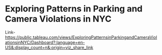 # Exploring Patterns in Parking and Camera Violations in NYC

Link- https://public.tableau.com/views/ExploringPatternsinParkingandCameraViolationsinNYC/Dashboard?:language=en-US&:display_count=n&:origin=viz_share_link
